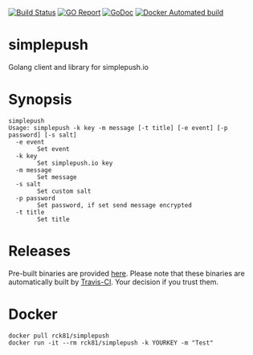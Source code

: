 [![Build Status](https://travis-ci.org/rck/simplepush.svg?branch=master)](https://travis-ci.org/rck/simplepush)
[![GO Report](https://goreportcard.com/badge/github.com/rck/simplepush)](https://goreportcard.com/report/github.com/rck/simplepush)
[![GoDoc](https://godoc.org/github.com/rck/simplepush?status.svg)](https://godoc.org/github.com/rck/simplepush)
[![Docker Automated build](https://img.shields.io/docker/automated/rck/simplepush.svg)](https://hub.docker.com/r/rck81/simplepush/)

# simplepush
Golang client and library for simplepush.io

# Synopsis
```
simplepush
Usage: simplepush -k key -m message [-t title] [-e event] [-p password] [-s salt]
  -e event
    	Set event
  -k key
    	Set simplepush.io key
  -m message
    	Set message
  -s salt
    	Set custom salt
  -p password
    	Set password, if set send message encrypted
  -t title
    	Set title
```

# Releases
Pre-built binaries are provided [here](https://github.com/rck/simplepush/releases/latest). Please note that these
binaries are automatically built by [Travis-CI](https://travis-ci.org). Your decision if you trust them.

# Docker
```
docker pull rck81/simplepush
docker run -it --rm rck81/simplepush -k YOURKEY -m "Test"
```
